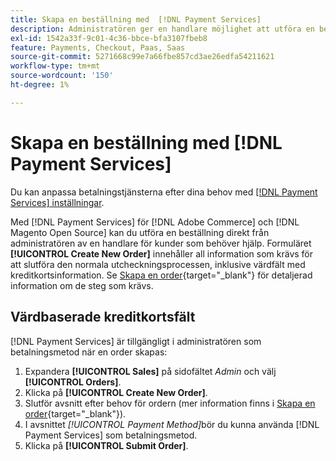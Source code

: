 ```yaml
---
title: Skapa en beställning med  [!DNL Payment Services]
description: Administratören ger en handlare möjlighet att utföra en beställning med hjälp av  [!DNL Payment Services] direkt från administratören för kunder som behöver hjälp.
exl-id: 1542a33f-9c01-4c36-bbce-bfa3107fbeb8
feature: Payments, Checkout, Paas, Saas
source-git-commit: 5271668c99e7a66fbe857cd3ae26edfa54211621
workflow-type: tm+mt
source-wordcount: '150'
ht-degree: 1%

---
```


# Skapa en beställning med [!DNL Payment Services]

Du kan anpassa betalningstjänsterna efter dina behov med [[!DNL Payment Services] inställningar](settings.md).

Med [!DNL Payment Services] för [!DNL Adobe Commerce] och [!DNL Magento Open Source] kan du utföra en beställning direkt från administratören av en handlare för kunder som behöver hjälp. Formuläret **[!UICONTROL Create New Order]** innehåller all information som krävs för att slutföra den normala utcheckningsprocessen, inklusive värdfält med kreditkortsinformation. Se [Skapa en order](https://experienceleague.adobe.com/sv/docs/commerce-admin/stores-sales/point-of-purchase/assist/customer-account-create-order){target="_blank"} för detaljerad information om de steg som krävs.

## Värdbaserade kreditkortsfält

[!DNL Payment Services] är tillgängligt i administratören som betalningsmetod när en order skapas:

1. Expandera **[!UICONTROL Sales]** på sidofältet _Admin_ och välj **[!UICONTROL Orders]**.
1. Klicka på **[!UICONTROL Create New Order]**.
1. Slutför avsnitt efter behov för ordern (mer information finns i [Skapa en order](https://experienceleague.adobe.com/sv/docs/commerce-admin/stores-sales/point-of-purchase/assist/customer-account-create-order){target="_blank"}).
1. I avsnittet _[!UICONTROL Payment Method]_&#x200B;bör du kunna använda [!DNL Payment Services] som betalningsmetod.
1. Klicka på **[!UICONTROL Submit Order]**.
